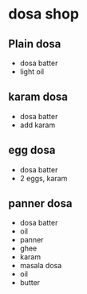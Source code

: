# dosa shop

## Plain dosa
* dosa batter 
* light oil

## karam dosa 
* dosa batter
* add karam 

## egg dosa
* dosa batter 
* 2 eggs, karam

## panner dosa
* dosa batter
* oil
* panner
* ghee
* karam
* masala dosa
* oil 
* butter